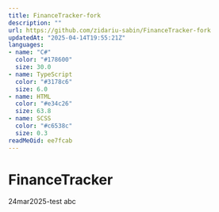 ```yaml
---
title: FinanceTracker-fork
description: ""
url: https://github.com/zidariu-sabin/FinanceTracker-fork
updatedAt: "2025-04-14T19:55:21Z"
languages:
- name: "C#"
  color: "#178600"
  size: 30.0
- name: TypeScript
  color: "#3178c6"
  size: 6.0
- name: HTML
  color: "#e34c26"
  size: 63.8
- name: SCSS
  color: "#c6538c"
  size: 0.3
readMeOid: ee7fcab
---
```

# FinanceTracker
24mar2025-test abc
